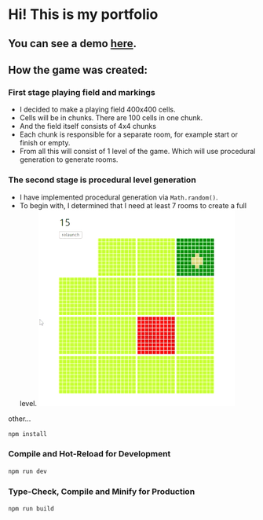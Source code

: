 # Hi! This is my portfolio

## You can see a demo [here](https://khalbay.github.io).

## How the game was created:

### First stage playing field and markings

- I decided to make a playing field 400x400 cells.
- Cells will be in chunks. There are 100 cells in one chunk.
- And the field itself consists of 4x4 chunks
- Each chunk is responsible for a separate room, for example start or finish or empty.
- From all this will consist of 1 level of the game. Which will use procedural generation to generate rooms.

### The second stage is procedural level generation

- I have implemented procedural generation via `Math.random()`.
- To begin with, I determined that I need at least 7 rooms to create a full level.
  <img src="public\generate_room.gif"/>

other...

```sh
npm install
```

### Compile and Hot-Reload for Development

```sh
npm run dev
```

### Type-Check, Compile and Minify for Production

```sh
npm run build
```
